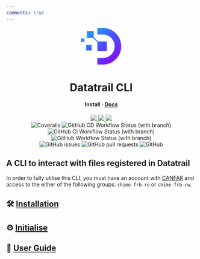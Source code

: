 ```yaml
---
comments: true
---
```


<div align="center">
    <img src="images/Datatrail-logo.png" width="110", height="100">
</div>

<h1 align="center">Datatrail CLI</h1>

<h4 align="center">
  <a src="https://github.com/CHIMEFRB/datatrail-cli/install/">Install</a>
  ·
  <a href="https://chimefrb.github.io/datatrail-cli/">Docs</a>
</h4>

<p align="center">
    <a href="https://github.com/CHIMEFRB/datatrail-cli/pulse">
      <img src="https://img.shields.io/github/last-commit/CHIMEFRB/datatrail-cli?style=for-the-badge&logo=github&color=7dc4e4&logoColor=D9E0EE&labelColor=302D41"/>
    </a>
    <a href="https://github.com/CHIMEFRB/datatrail-cli/releases/latest">
      <img src="https://img.shields.io/github/v/release/CHIMEFRB/datatrail-cli?style=for-the-badge&logo=gitbook&color=8bd5ca&logoColor=D9E0EE&labelColor=302D41"/>
    </a>
    <a href="https://github.com/CHIMEFRB/datatrail-cli/stargazers">
      <img src="https://img.shields.io/github/stars/CHIMEFRB/datatrail-cli?style=for-the-badge&logo=apachespark&color=eed49f&logoColor=D9E0EE&labelColor=302D41"/>
    </a>
    <br>
    <img alt="Coveralls" src="https://img.shields.io/coverallsCoverage/github/CHIMEFRB/datatrail-cli?logoColor=D9E0EE&style=for-the-badge&logoColor=D9E0EE&labelColor=302D41&logo=coveralls">
    <img alt="GitHub CD Workflow Status (with branch)" src="https://img.shields.io/github/actions/workflow/status/CHIMEFRB/datatrail-cli/continuous-deployment.yml?branch=main&label=Deployment&style=for-the-badge&logo=githubactions&logoColor=D9E0EE&labelColor=302D41">
    <img alt="GitHub CI Workflow Status (with branch)" src="https://img.shields.io/github/actions/workflow/status/CHIMEFRB/datatrail-cli/continuous-integration.yml?branch=main&label=Integration&style=for-the-badge&logo=githubactions&logoColor=D9E0EE&labelColor=302D41">
    <img alt="GitHub Workflow Status (with branch)" src="https://img.shields.io/github/actions/workflow/status/CHIMEFRB/datatrail-cli/docs.yml?branch=main&label=Docs&style=for-the-badge&logo=readthedocs&logoColor=D9E0EE&labelColor=302D41">
    <br>
    <img alt="GitHub issues" src="https://img.shields.io/github/issues/CHIMEFRB/datatrail-cli?style=for-the-badge&logoColor=D9E0EE&labelColor=302D41">
    <img alt="GitHub pull requests" src="https://img.shields.io/github/issues-pr-raw/CHIMEFRB/datatrail-cli?style=for-the-badge&logoColor=D9E0EE&labelColor=302D41">
    <img alt="GitHub" src="https://img.shields.io/github/license/CHIMEFRB/datatrail-cli?style=for-the-badge&logoColor=D9E0EE&labelColor=302D41">
</p>

<h2>A CLI to interact with files registered in Datatrail</h2>

In order to fully utilise this CLI, you must have an account with
[CANFAR](https://www.canfar.net) and access to the either of the following
groups: `chime-frb-ro` or `chime-frb-rw`.

## 🛠️ [Installation](install.md)

## ⚙️  [Initialise](initialising.md)

## 📓 [User Guide](user_guide.md)

